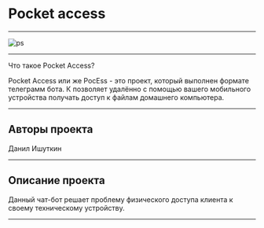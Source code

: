 # Pocket access
***
![ps](https://user-images.githubusercontent.com/102649017/204088752-65c8456b-e4b1-4097-9c62-0f9a0092f6d8.png)
***
Что такое Pocket Access?

Pocket Access или же PocEss - это проект, который выполнен формате телеграмм бота. К позволяет удалённо с помощью вашего мобильного устройства получать доступ к файлам домашнего компьютера. 

***
## Авторы проекта 
Данил Ишуткин
***
## Описание проекта
Данный чат-бот решает проблему физического доступа клиента к своему техническому устройству. 
***


